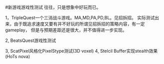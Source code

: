 #新游戏游戏性测试
往往，只是想象中好玩而已。

1，TripleQuest一个三消战斗游戏。MA,MD,PA,PD,BL。见招拆招。
实际测试出来，由于既追求速度又要有并不好玩的所谓见招拆招的策略内容，有一定gameplay，
但是与预期差距还是很大，并不值得进一步实现。

2, BeatsQuest游戏性测试

3, ScatPixel风格化PixelStype测试(3D voxel)
4, Stelcil Buffer实现stealth效果(HoTs nova)
